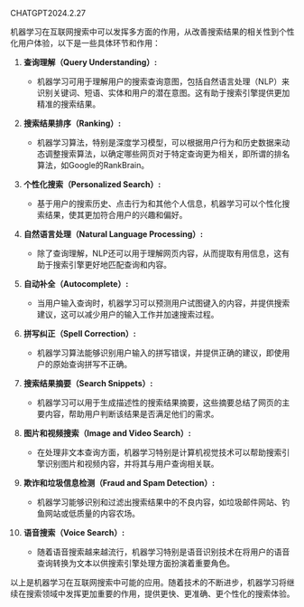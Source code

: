 CHATGPT2024.2.27

机器学习在互联网搜索中可以发挥多方面的作用，从改善搜索结果的相关性到个性化用户体验，以下是一些具体环节和作用：

1. **查询理解（Query Understanding）:**
    
    - 机器学习可用于理解用户的搜索查询意图，包括自然语言处理（NLP）来识别关键词、短语、实体和用户的潜在意图。这有助于搜索引擎提供更加精准的搜索结果。
2. **搜索结果排序（Ranking）:**
    
    - 机器学习算法，特别是深度学习模型，可以根据用户行为和历史数据来动态调整搜索算法，以确定哪些网页对于特定查询更为相关，即所谓的排名算法，如Google的RankBrain。
3. **个性化搜索（Personalized Search）:**
    
    - 基于用户的搜索历史、点击行为和其他个人信息，机器学习可以个性化搜索结果，使其更加符合用户的兴趣和偏好。
4. **自然语言处理（Natural Language Processing）:**
    
    - 除了查询理解，NLP还可以用于理解网页内容，从而提取有用信息，这有助于搜索引擎更好地匹配查询和内容。
5. **自动补全（Autocomplete）:**
    
    - 当用户输入查询时，机器学习可以预测用户试图键入的内容，并提供搜索建议，这可以减少用户的输入工作并加速搜索过程。
6. **拼写纠正（Spell Correction）:**
    
    - 机器学习算法能够识别用户输入的拼写错误，并提供正确的建议，即使用户的原始查询拼写不正确。
7. **搜索结果摘要（Search Snippets）:**
    
    - 机器学习可以用于生成描述性的搜索结果摘要，这些摘要总结了网页的主要内容，帮助用户判断该结果是否满足他们的需求。
8. **图片和视频搜索（Image and Video Search）:**
    
    - 在处理非文本查询方面，机器学习特别是计算机视觉技术可以帮助搜索引擎识别图片和视频内容，并将其与用户查询相关联。
9. **欺诈和垃圾信息检测（Fraud and Spam Detection）:**
    
    - 机器学习能够识别和过滤出搜索结果中的不良内容，如垃圾邮件网站、钓鱼网站或低质量的内容农场。
10. **语音搜索（Voice Search）:**
    
    - 随着语音搜索越来越流行，机器学习特别是语音识别技术在将用户的语音查询转换为文本以供搜索引擎处理方面扮演着重要角色。

以上是机器学习在互联网搜索中可能的应用。随着技术的不断进步，机器学习将继续在搜索领域中发挥更加重要的作用，提供更快、更准确、更个性化的搜索体验。